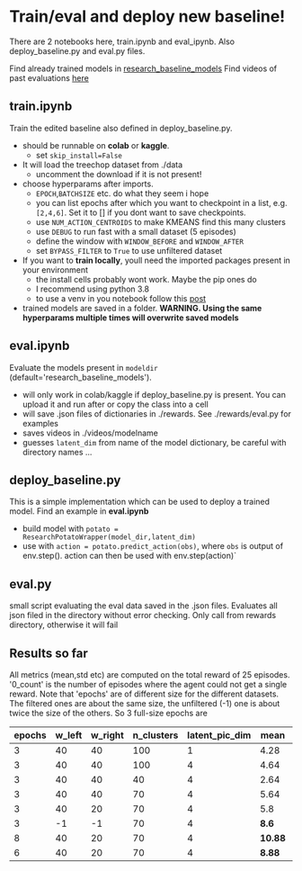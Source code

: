 # Train/eval and deploy new baseline!

There are 2 notebooks here, train.ipynb and eval_ipynb. Also deploy_baseline.py and eval.py files. 

Find already trained models in [research_baseline_models](https://github.com/Oliver-Tautz/ISY_MINE/tree/master/jupyter/research_baseline_models)
Find videos of past evaluations [here](https://uni-bielefeld.sciebo.de/s/m9c84YHC0qxxbZA)


## train.ipynb

Train the edited baseline also defined in deploy_baseline.py.

* should be runnable on **colab** or **kaggle**.
  * set `skip_install=False`
* It will load the treechop dataset from ./data
  * uncomment the download if it is not present!
* choose hyperparams after imports.
  * `EPOCH`,`BATCHSIZE` etc. do what they seem i hope
  * you can list epochs after which you want to checkpoint in a list, e.g. `[2,4,6]`. Set it to [] if you dont want to save checkpoints.
  * use `NUM_ACTION_CENTROIDS` to make KMEANS find this many clusters
  * use `DEBUG` to run fast with a small dataset (5 episodes)
  * define the window with `WINDOW_BEFORE` and `WINDOW_AFTER`
  * set `BYPASS_FILTER` to `True` to use unfiltered dataset
* If you want to **train locally**, youll need the imported packages present in your environment
  * the install cells probably wont work. Maybe the pip ones do
  * I recommend using python 3.8
  * to use a venv in you notebook follow this [post](https://veekaybee.github.io/2020/02/18/running-jupyter-in-venv/)
* trained models are saved in a folder. **WARNING. Using the same hyperparams multiple times will overwrite saved models**

## eval.ipynb

Evaluate the models present in `modeldir` (default='research_baseline_models').
* will only work in colab/kaggle if deploy_baseline.py is present. You can upload it and run after or copy the class into a cell
* will save .json files of dictionaries in ./rewards. See ./rewards/eval.py for examples
* saves videos in ./videos/modelname
* guesses `latent_dim` from name of the model dictionary, be careful with directory names ...

## deploy_baseline.py

This is a simple implementation which can be used to deploy a trained model. Find an example in **eval.ipynb**
* build model with `potato = ResearchPotatoWrapper(model_dir,latent_dim)`
* use with `action = potato.predict_action(obs)`, where `obs` is output of env.step(). action can then be used with env.step(action)`

## eval.py
small script evaluating the eval data saved in the .json files. Evaluates all json filed in the directory without error checking.
Only call from rewards directory, otherwise it will fail


## Results so far
All metrics (mean,std etc) are computed on the total reward of 25 episodes.
'0_count' is the number of episodes where the agent could not get a single reward.
Note that 'epochs' are of different size for the different datasets. The filtered ones are about the same size, the unfiltered (-1) one is about twice the size of the others. So 3 full-size epochs are 

| epochs | w_left | w_right | n_clusters | latent_pic_dim | mean  | std  | max | min | 0_count |
|--------|--------|---------|------------|----------------|-------|------|-----|-----|---------|
| 3      | 40     | 40      | 100        | 1              | 4.28  | 4    | 13  | 0   | 8       |
| 3      | 40     | 40      | 100        | 4              | 4.64  | 4    | 15  | 0   | 4       |
| 3      | 40     | 40      | 40         | 4              | 2.64  | 1.7  | 7   | 0   | 4       |
| 3      | 40     | 40      | 70         | 4              | 5.64  | 3.65 | 13  | 0   | 1       |
| 3      | 40     | 20      | 70         | 4              | 5.8   | 3.83 | 12  | 0   | 3       |
| 3      | -1     | -1      | 70         | 4              | **8.6**   | 5.38 | 22  | 0   | 2       |
| 8      | 40     | 20      | 70         | 4              | **10.88** | 5.77 | 22  | 0   | 2       |
| 6      | 40     | 20      | 70         | 4              | **8.88**  | 5.2  | 18  | 0   | 3       |
